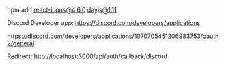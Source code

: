 npm add react-icons@4.6.0 dayjs@1.11

Discord Developer app: https://discord.com/developers/applications

https://discord.com/developers/applications/1070705451206983753/oauth2/general

Redirect: http://localhost:3000/api/auth/callback/discord